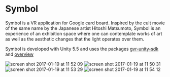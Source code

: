 # Symbol

Symbol is a VR application for Google card board. Inspired by the cult movie of the same name by the Japanese artist Hitoshi Matsumoto, Symbol is an experience of an exhibition space where one can contemplate works of art as well as the aesthetic changes that the light operates over them.

Symbol is developed with Unity 5.5 and uses the packages [gvr-unity-sdk](https://github.com/googlevr/gvr-unity-sdk/) and [overview](https://developers.google.com/vr/cardboard/overview)

![screen shot 2017-01-19 at 11 52 09](https://cloud.githubusercontent.com/assets/22668207/22182885/b20f1a5a-e0b0-11e6-95f0-40966ba1f692.png)
![screen shot 2017-01-19 at 11 50 31](https://cloud.githubusercontent.com/assets/22668207/22182997/4f0150c4-e0b3-11e6-9ec1-1583fac8ac6d.png)
![screen shot 2017-01-19 at 11 53 29](https://cloud.githubusercontent.com/assets/22668207/22183008/a3be612e-e0b3-11e6-8ea4-3caae7324175.png)
![screen shot 2017-01-19 at 11 54 12](https://cloud.githubusercontent.com/assets/22668207/22183009/a875777a-e0b3-11e6-95f0-a4419b24305c.png)
